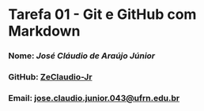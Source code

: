 # Tarefa 01 - Git e GitHub com Markdown 
### Nome: _José Cláudio de Araújo Júnior_
### GitHub: [ZeClaudio-Jr](https://github.com/ZeClaudio-Jr)
### Email: jose.claudio.junior.043@ufrn.edu.br